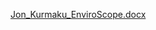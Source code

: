 [Jon_Kurmaku_EnviroScope.docx](https://github.com/JonKurmaku/EnviroScope/files/15393742/Jon_Kurmaku_EnviroScope.docx)
